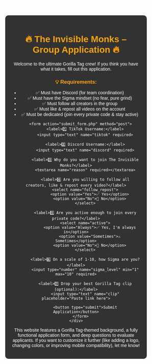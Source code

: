 #🏠 The Invisible Monks 🏠 html>
<html lang="en">
<head>
    <meta charset="UTF-8">
    <meta name="viewport" content="width=device-width, initial-scale=1.0">
    <title>The Invisible Monks – Application</title>
    <style>
        body {
            font-family: Arial, sans-serif;
            background: url('https://your-image-url.com/gorillatag.jpg') no-repeat center center fixed;
            background-size: cover;
            color: white;
            text-align: center;
            padding: 20px;
        }
        .container {
            background: rgba(0, 0, 0, 0.8);
            padding: 20px;
            border-radius: 10px;
            width: 80%;
            max-width: 600px;
            margin: auto;
        }
        input, textarea, select, button {
            width: 100%;
            margin: 10px 0;
            padding: 10px;
            border-radius: 5px;
            border: none;
        }
        button {
            background: orange;
            color: black;
            font-size: 16px;
            cursor: pointer;
        }
        h1, h3 {
            color: orange;
        }
    </style>
</head>
<body>
    <div class="container">
        <h1>🔥 The Invisible Monks – Group Application 🔥</h1>
        <p>Welcome to the ultimate Gorilla Tag crew! If you think you have what it takes, fill out this application.</p>
        <h3>💡 Requirements:</h3>
        <ul>
            <li>✅ Must have Discord (for team coordination)</li>
            <li>✅ Must have the Sigma mindset (no fear, pure grind)</li>
            <li>✅ Must follow all creators in the group</li>
            <li>✅ Must like & repost all videos on the account</li>
            <li>✅ Must be dedicated (join every private code & stay active)</li>
        </ul>
        
        <form action="submit_form.php" method="post">
            <label>1️⃣ TikTok Username:</label>
            <input type="text" name="tiktok" required>

            <label>2️⃣ Discord Username:</label>
            <input type="text" name="discord" required>

            <label>3️⃣ Why do you want to join The Invisible Monks?</label>
            <textarea name="reason" required></textarea>

            <label>4️⃣ Are you willing to follow all creators, like & repost every video?</label>
            <select name="follow_repost">
                <option value="Yes">✅ Yes</option>
                <option value="No">🚫 No</option>
            </select>

            <label>5️⃣ Are you active enough to join every private code?</label>
            <select name="active">
                <option value="Always">✅ Yes, I'm always in</option>
                <option value="Sometimes">⚠️ Sometimes</option>
                <option value="No">🚫 No</option>
            </select>

            <label>6️⃣ On a scale of 1-10, how Sigma are you?</label>
            <input type="number" name="sigma_level" min="1" max="10" required>

            <label>7️⃣ Drop your best Gorilla Tag clip (optional):</label>
            <input type="text" name="clip" placeholder="Paste link here">

            <button type="submit">Submit Application</button>
        </form>
    </div>
</body>
</html>


This website features a Gorilla Tag-themed background, a fully functional application form, and deep questions to evaluate applicants. If you want to customize it further (like adding a logo, changing colors, or improving mobile compatibility), let me know!

